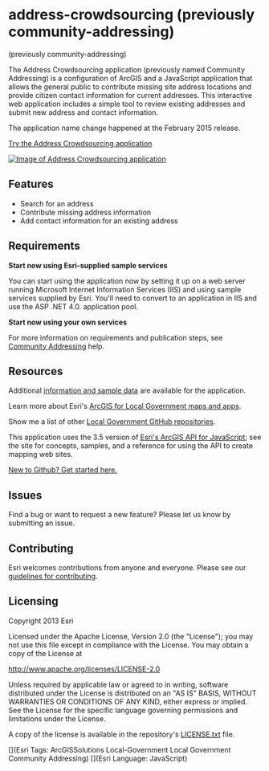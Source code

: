 # address-crowdsourcing (previously community-addressing)
(previously community-addressing)

The Address Crowdsourcing application (previously named Community Addressing) is a configuration of ArcGIS and a JavaScript application that allows the general public to contribute missing site address locations and provide citizen contact information for current addresses.  This interactive web application includes a simple tool to review existing addresses and submit new address and contact information.

The application name change happened at the February 2015 release.

[Try the Address Crowdsourcing application](http://links.esri.com/localgovernment/tryit/CommunityAddressing/)

[![Image of Address Crowdsourcing application](community-addressing.png "Address Crowdsourcing application")](http://links.esri.com/localgovernment/tryit/CommunityAddressing/)

## Features

* Search for an address
* Contribute missing address information
* Add contact information for an existing address

## Requirements

**Start now using Esri-supplied sample services**

You can start using the application now by setting it up on a web server running Microsoft Internet Information Services (IIS) and using sample services supplied by Esri.
You'll need to convert to an application in IIS and use the ASP .NET 4.0. application pool.

**Start now using your own services**

For more information on requirements and publication steps, see [Community Addressing](http://links.esri.com/localgovernment/help/10.2/CommunityAddressing) help.

## Resources

Additional [information and sample data](http://www.arcgis.com/home/item.html?id=a1bed775a20c430f987573c02574e696) are available for the application.

Learn more about Esri's [ArcGIS for Local Government maps and apps](http://solutions.arcgis.com/local-government/).

Show me a list of other [Local Government GitHub repositories](http://esri.github.io/#Local-Government).

This application uses the 3.5 version of [Esri's ArcGIS API for JavaScript](http://help.arcgis.com/en/webapi/javascript/arcgis/); see the site for concepts, samples, and a reference for using the API to create mapping web sites.

[New to Github? Get started here.](http://htmlpreview.github.com/?https://github.com/Esri/esri.github.com/blob/master/help/esri-getting-to-know-github.html)

## Issues

Find a bug or want to request a new feature?  Please let us know by submitting an issue.

## Contributing

Esri welcomes contributions from anyone and everyone.
Please see our [guidelines for contributing](https://github.com/esri/contributing).

## Licensing

Copyright 2013 Esri

Licensed under the Apache License, Version 2.0 (the "License");
you may not use this file except in compliance with the License.
You may obtain a copy of the License at

   http://www.apache.org/licenses/LICENSE-2.0

Unless required by applicable law or agreed to in writing, software
distributed under the License is distributed on an "AS IS" BASIS,
WITHOUT WARRANTIES OR CONDITIONS OF ANY KIND, either express or implied.
See the License for the specific language governing permissions and
limitations under the License.

A copy of the license is available in the repository's
[LICENSE.txt](LICENSE.txt) file.

[](Esri Tags: ArcGISSolutions Local-Government Local Government Community Addressing)
[](Esri Language: JavaScript)
